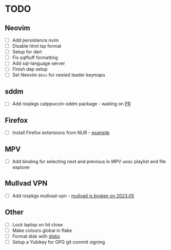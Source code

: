 # TODO

## Neovim

- [ ] Add persistence.nvim
- [ ] Disable html lsp format
- [ ] Setup for dart
- [ ] Fix sqlfluff formatting
- [ ] Add sql-language server
- [ ] Finish dap setup
- [ ] Set Neovim `desc` for nested leader keymaps

## sddm

- [ ] Add nixpkgs catppuccin-sddm package - waiting on [PR](https://github.com/NixOS/nixpkgs/pull/255808)

## Firefox

- [ ] Install Firefox extensions from NUR - [example](https://github.com/rhoriguchi/nixos-setup/blob/master/flake.nix)

## MPV

- [ ] Add binding for selecting next and previous in MPV uosc playlist and file explorer

## Mullvad VPN

- [ ] Add nixpkgs mullvad-vpn - [mullvad is broken on 2023.05](https://github.com/mullvad/mullvadvpn-app/issues/5075)

## Other

- [ ] Lock laptop on lid close
- [ ] Make colours global in flake
- [ ] Format disk with [disko](https://github.com/nix-community/disko)
- [ ] Setup a Yubikey for GPG git commit signing
